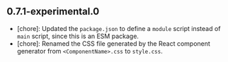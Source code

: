 ## 0.7.1-experimental.0
- [chore]: Updated the `package.json` to define a `module` script instead of `main` script, since this is an ESM package.
- [chore]: Renamed the CSS file generated by the React component generator from `<ComponentName>.css` to `style.css`.
